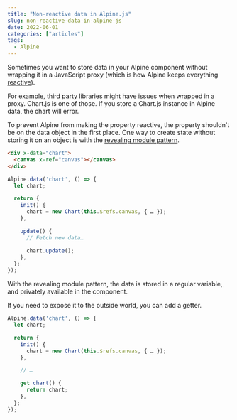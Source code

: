 ```yaml
---
title: "Non-reactive data in Alpine.js"
slug: non-reactive-data-in-alpine-js
date: 2022-06-01
categories: ["articles"]
tags:
  - Alpine
---
```


Sometimes you want to store data in your Alpine component without wrapping it in a JavaScript proxy (which is how Alpine keeps everything [reactive](https://alpinejs.dev/advanced/reactivity)).

For example, third party libraries might have issues when wrapped in a proxy. Chart.js is one of those. If you store a Chart.js instance in Alpine data, the chart will error.

<!--more-->

To prevent Alpine from making the property reactive, the property shouldn't be on the data object in the first place. One way to create state without storing it on an object is with the [revealing module pattern](https://www.oreilly.com/library/view/learning-javascript-design/9781449334840/ch09s03.html).

```html
<div x-data="chart">
  <canvas x-ref="canvas"></canvas>
</div>
```

```js
Alpine.data('chart', () => {
  let chart;

  return {
    init() {
      chart = new Chart(this.$refs.canvas, { … });
    },

    update() {
      // Fetch new data…

      chart.update();
    },
  };
});
```

With the revealing module pattern, the data is stored in a regular variable, and privately available in the component.

If you need to expose it to the outside world, you can add a getter.

```js
Alpine.data('chart', () => {
  let chart;

  return {
    init() {
      chart = new Chart(this.$refs.canvas, { … });
    },

    // …

    get chart() {
      return chart;
    },
  };
});
```

